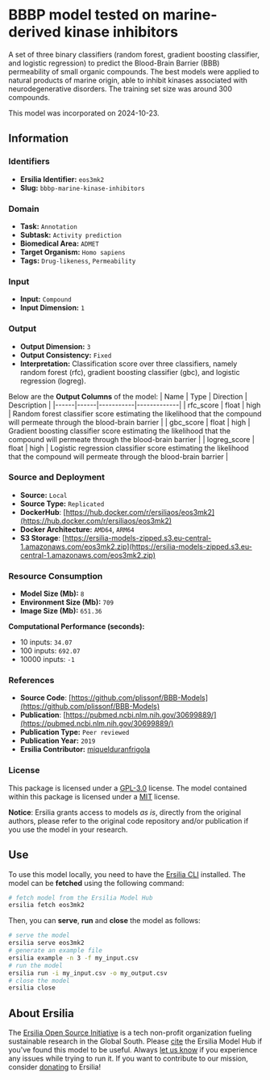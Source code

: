 # BBBP model tested on marine-derived kinase inhibitors

A set of three binary classifiers (random forest, gradient boosting classifier, and logistic regression) to predict the Blood-Brain Barrier (BBB) permeability of small organic compounds. The best models were applied to natural products of marine origin, able to inhibit kinases associated with neurodegenerative disorders. The training set size was around 300 compounds.

This model was incorporated on 2024-10-23.

## Information
### Identifiers
- **Ersilia Identifier:** `eos3mk2`
- **Slug:** `bbbp-marine-kinase-inhibitors`

### Domain
- **Task:** `Annotation`
- **Subtask:** `Activity prediction`
- **Biomedical Area:** `ADMET`
- **Target Organism:** `Homo sapiens`
- **Tags:** `Drug-likeness`, `Permeability`

### Input
- **Input:** `Compound`
- **Input Dimension:** `1`

### Output
- **Output Dimension:** `3`
- **Output Consistency:** `Fixed`
- **Interpretation:** Classification score over three classifiers, namely random forest (rfc), gradient boosting classifier (gbc), and logistic regression (logreg).

Below are the **Output Columns** of the model:
| Name | Type | Direction | Description |
|------|------|-----------|-------------|
| rfc_score | float | high | Random forest classifier score estimating the likelihood that the compound will permeate through the blood-brain barrier |
| gbc_score | float | high | Gradient boosting classifier score estimating the likelihood that the compound will permeate through the blood-brain barrier |
| logreg_score | float | high | Logistic regression classifier score estimating the likelihood that the compound will permeate through the blood-brain barrier |


### Source and Deployment
- **Source:** `Local`
- **Source Type:** `Replicated`
- **DockerHub**: [https://hub.docker.com/r/ersiliaos/eos3mk2](https://hub.docker.com/r/ersiliaos/eos3mk2)
- **Docker Architecture:** `AMD64`, `ARM64`
- **S3 Storage**: [https://ersilia-models-zipped.s3.eu-central-1.amazonaws.com/eos3mk2.zip](https://ersilia-models-zipped.s3.eu-central-1.amazonaws.com/eos3mk2.zip)

### Resource Consumption
- **Model Size (Mb):** `8`
- **Environment Size (Mb):** `709`
- **Image Size (Mb):** `651.36`

**Computational Performance (seconds):**
- 10 inputs: `34.07`
- 100 inputs: `692.07`
- 10000 inputs: `-1`

### References
- **Source Code**: [https://github.com/plissonf/BBB-Models](https://github.com/plissonf/BBB-Models)
- **Publication**: [https://pubmed.ncbi.nlm.nih.gov/30699889/](https://pubmed.ncbi.nlm.nih.gov/30699889/)
- **Publication Type:** `Peer reviewed`
- **Publication Year:** `2019`
- **Ersilia Contributor:** [miquelduranfrigola](https://github.com/miquelduranfrigola)

### License
This package is licensed under a [GPL-3.0](https://github.com/ersilia-os/ersilia/blob/master/LICENSE) license. The model contained within this package is licensed under a [MIT](LICENSE) license.

**Notice**: Ersilia grants access to models _as is_, directly from the original authors, please refer to the original code repository and/or publication if you use the model in your research.


## Use
To use this model locally, you need to have the [Ersilia CLI](https://github.com/ersilia-os/ersilia) installed.
The model can be **fetched** using the following command:
```bash
# fetch model from the Ersilia Model Hub
ersilia fetch eos3mk2
```
Then, you can **serve**, **run** and **close** the model as follows:
```bash
# serve the model
ersilia serve eos3mk2
# generate an example file
ersilia example -n 3 -f my_input.csv
# run the model
ersilia run -i my_input.csv -o my_output.csv
# close the model
ersilia close
```

## About Ersilia
The [Ersilia Open Source Initiative](https://ersilia.io) is a tech non-profit organization fueling sustainable research in the Global South.
Please [cite](https://github.com/ersilia-os/ersilia/blob/master/CITATION.cff) the Ersilia Model Hub if you've found this model to be useful. Always [let us know](https://github.com/ersilia-os/ersilia/issues) if you experience any issues while trying to run it.
If you want to contribute to our mission, consider [donating](https://www.ersilia.io/donate) to Ersilia!

